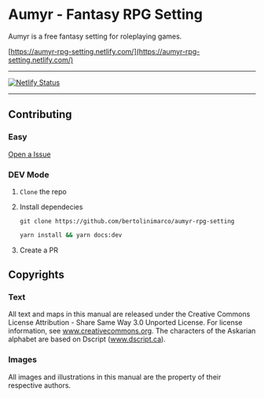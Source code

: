 # Aumyr - Fantasy RPG Setting

Aumyr is a free fantasy setting for roleplaying games.

[https://aumyr-rpg-setting.netlify.com/](https://aumyr-rpg-setting.netlify.com/)

---

[![Netlify Status](https://api.netlify.com/api/v1/badges/d7e3b541-4418-4427-8a72-4bbad04c9f32/deploy-status)](https://app.netlify.com/sites/aumyr-rpg-setting/deploys)

---

## Contributing

### Easy

[Open a Issue](https://github.com/bertolinimarco/aumyr-rpg-setting/issues/new)

### DEV Mode

1. `Clone` the repo

2. Install dependecies

   `git clone https://github.com/bertolinimarco/aumyr-rpg-setting`

   ```sh
   yarn install && yarn docs:dev
   ```

3. Create a PR

## Copyrights

### Text

All text and maps in this manual are released under the Creative Commons License Attribution - Share Same Way 3.0 Unported License. For license information, see www.creativecommons.org. The characters of the Askarian alphabet are based on Dscript (www.dscript.ca).

### Images

All images and illustrations in this manual are the property of their respective authors.
